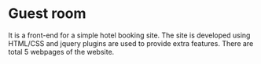 # Guest room

It is a front-end for a simple hotel booking site. The site is developed using HTML/CSS and jquery plugins are used to provide extra features. There are total 5 webpages of the website.


